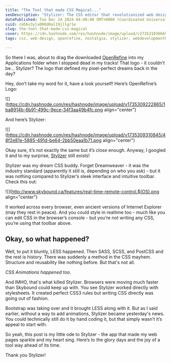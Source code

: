 ```yaml
---
title: "The Tool that made CSS Magical..."
seoDescription: "Stylizer: The CSS editor that revolutionized web design before frameworks took over. A nostalgic dive into its legacy, innovations, and why it faded away."
datePublished: Tue Dec 24 2024 04:00:00 GMT+0000 (Coordinated Universal Time)
cuid: cm56v3yla000d0al19jllgr1e
slug: the-tool-that-made-css-magical
cover: https://cdn.hashnode.com/res/hashnode/image/upload/v1735310366695/b4061265-51c6-446f-afb5-3b9687ffe79c.webp
tags: css, web-design, openrefine, nostalgia, stylizer, webdevelopmenthistory

---
```


So there I was, about to drag the downloaded [OpenRefine](https://openrefine.org/) into my Applications folder when I stopped dead in my tracks! That logo - it couldn’t be… Stylizer? The logo that defined my pixel-perfect dreams back in the day?

Hey, don’t take my word for it, have a look yourself! Here’s OpenRefine’s Logo:

![](https://cdn.hashnode.com/res/hashnode/image/upload/v1735309222865/1ba8914b-6b91-499c-9ece-34f3aa49b4fc.png align="center")

And here’s Stylizer:

![](https://cdn.hashnode.com/res/hashnode/image/upload/v1735309310845/48f2e81e-5885-491d-be64-2bb50eaa1b71.png align="center")

Okay sure, it’s not exactly the same but it’s close enough. Anyway, I googled it and to my surprise, [Stylizer](http://www.skybound.ca/) still exists!

Stylizer was my dream CSS buddy. Forget Dreamweaver - it was the industry standard (apparently it still is, depending on who you ask) - but it was nothing compared to Stylizer’s sleek interface and intuitive toolbar. Check this out:

![](http://www.skybound.ca/features/real-time-remote-control.$(OS).png align="center")

It worked across every browser, even ancient versions of Internet Explorer (may they rest in peace). And you could style in realtime too - much like you can edit CSS in the browser’s console - but you’re not writing any CSS, you’re using that toolbar above.

## Okay, so what happened?

Well, to put it bluntly, LESS happened. Then SASS, SCSS, and PostCSS and the rest is history. There was suddenly a method in the CSS mayhem. Structure and reusability like nothing before. But that's not all.

*CSS Animations happened too.*

And IMHO, that's what killed Stylizer. Browsers were moving much faster than Skybound could keep up with. You see Stylizer worked directly with stylesheets. It created perfect CSS3 rules but writing CSS directly was going out of fashion.

Bootstrap was taking over and it brought LESS along with it. But as I said earlier, without a way to add animations, Stylizer became yesterday's news. You could technically still do it by hand coding it, but that simply wasn’t it’s appeal to start with.

So yeah, this post is my little ode to Stylizer - the app that made my web pages sparkle and my heart sing. Here’s to the glory days and the joy of a tool way ahead of its time.

Thank you Stylizer!